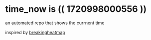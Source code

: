 # time_now is (( 1720998000556 ))

an automated repo that shows the currnent time

inspired by [breakingheatmap](https://github.com/breakingheatmap/breakingheatmap)